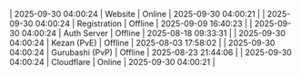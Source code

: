 | 2025-09-30 04:00:24 | Website | Online | 2025-09-30 04:00:21 |
| 2025-09-30 04:00:24 | Registration | Offline | 2025-09-09 16:40:23 |
| 2025-09-30 04:00:24 | Auth Server | Offline | 2025-08-18 09:33:31 |
| 2025-09-30 04:00:24 | Kezan (PvE) | Offline | 2025-08-03 17:58:02 |
| 2025-09-30 04:00:24 | Gurubashi (PvP) | Offline | 2025-08-23 21:44:06 |
| 2025-09-30 04:00:24 | Cloudflare | Online | 2025-09-30 04:00:21 |

